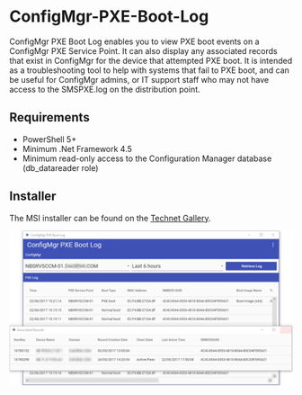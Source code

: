 # ConfigMgr-PXE-Boot-Log
ConfigMgr PXE Boot Log enables you to view PXE boot events on a ConfigMgr PXE Service Point. It can also display any associated records that exist in ConfigMgr for the device that attempted PXE boot. It is intended as a troubleshooting tool to help with systems that fail to PXE boot, and can be useful for ConfigMgr admins, or IT support staff who may not have access to the SMSPXE.log on the distribution point.

## Requirements
* PowerShell 5+
* Minimum .Net Framework 4.5
* Minimum read-only access to the Configuration Manager database (db_datareader role)

## Installer
The MSI installer can be found on the [Technet Gallery](https://gallery.technet.microsoft.com/ConfigMgr-PXE-Boot-Log-e11a924b).

![Screenshot](https://raw.githubusercontent.com/SMSAgentSoftware/ConfigMgr-PXE-Boot-Log/master/PXEBoot.png)

